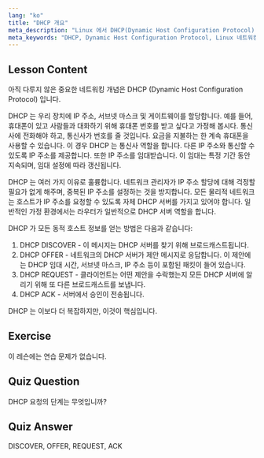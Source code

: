 ```yaml
---
lang: "ko"
title: "DHCP 개요"
meta_description: "Linux 에서 DHCP(Dynamic Host Configuration Protocol) 에 대해 알아보세요. DHCP 가 IP 주소를 할당하는 방법과 4 단계 프로세스를 이해하세요. Linux 네트워킹 여정을 시작하세요!"
meta_keywords: "DHCP, Dynamic Host Configuration Protocol, Linux 네트워킹, IP 주소, DHCP 튜토리얼, 초보자, 가이드"
---
```


## Lesson Content

아직 다루지 않은 중요한 네트워킹 개념은 DHCP (Dynamic Host Configuration Protocol) 입니다.

DHCP 는 우리 장치에 IP 주소, 서브넷 마스크 및 게이트웨이를 할당합니다. 예를 들어, 휴대폰이 있고 사람들과 대화하기 위해 휴대폰 번호를 받고 싶다고 가정해 봅시다. 통신사에 전화해야 하고, 통신사가 번호를 줄 것입니다. 요금을 지불하는 한 계속 휴대폰을 사용할 수 있습니다. 이 경우 DHCP 는 통신사 역할을 합니다. 다른 IP 주소와 통신할 수 있도록 IP 주소를 제공합니다. 또한 IP 주소를 임대받습니다. 이 임대는 특정 기간 동안 지속되며, 임대 설정에 따라 갱신됩니다.

DHCP 는 여러 가지 이유로 훌륭합니다. 네트워크 관리자가 IP 주소 할당에 대해 걱정할 필요가 없게 해주며, 중복된 IP 주소를 설정하는 것을 방지합니다. 모든 물리적 네트워크는 호스트가 IP 주소를 요청할 수 있도록 자체 DHCP 서버를 가지고 있어야 합니다. 일반적인 가정 환경에서는 라우터가 일반적으로 DHCP 서버 역할을 합니다.

DHCP 가 모든 동적 호스트 정보를 얻는 방법은 다음과 같습니다:

1. DHCP DISCOVER - 이 메시지는 DHCP 서버를 찾기 위해 브로드캐스트됩니다.
2. DHCP OFFER - 네트워크의 DHCP 서버가 제안 메시지로 응답합니다. 이 제안에는 DHCP 임대 시간, 서브넷 마스크, IP 주소 등이 포함된 패킷이 들어 있습니다.
3. DHCP REQUEST - 클라이언트는 어떤 제안을 수락했는지 모든 DHCP 서버에 알리기 위해 또 다른 브로드캐스트를 보냅니다.
4. DHCP ACK - 서버에서 승인이 전송됩니다.

DHCP 는 이보다 더 복잡하지만, 이것이 핵심입니다.

## Exercise

이 레슨에는 연습 문제가 없습니다.

## Quiz Question

DHCP 요청의 단계는 무엇입니까?

## Quiz Answer

DISCOVER, OFFER, REQUEST, ACK
